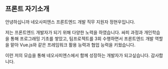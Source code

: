 ## 프론트 자기소개

안녕하십니까 네오사피엔스 프론트엔드 개발 직무 지원자 정현우입니다.

저는 프론트엔드 개발자가 되기 위해 다양한 노력을 하였습니다. 싸피 과정과 개인학습을 통해 프로그래밍 기초를 쌓았고, 팀프로젝트를 3회 수행하면서 프론트엔드 개발 역할을 맡아 Vue.js와 같은 프레임워크 활용 능력과 협업 능력을 키웠습니다.

이런 저의 모습을 통해 네오사피엔스에서 함께 성장하는 개발자가 되고싶습니다. 감사합니다.

